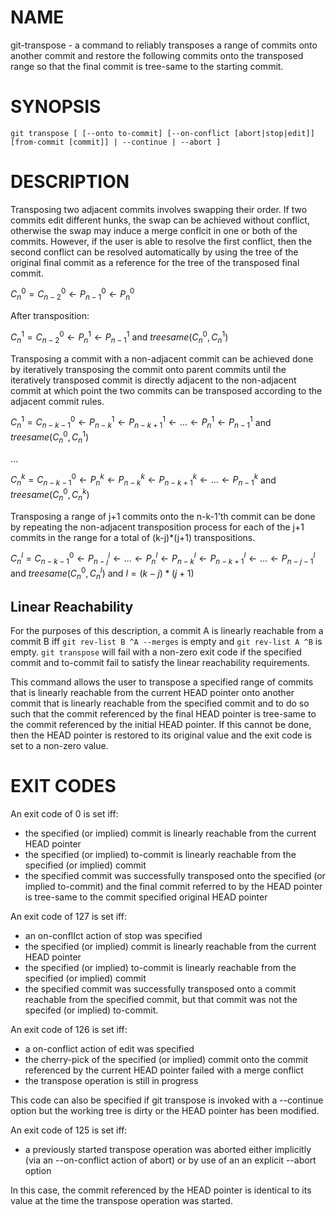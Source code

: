 # NAME
git-transpose - a command to reliably transposes a range of commits onto another commit and restore the following commits onto the transposed range so that the final commit is tree-same to the starting commit. 

# SYNOPSIS

    git transpose [ [--onto to-commit] [--on-conflict [abort|stop|edit]] [from-commit [commit]] | --continue | --abort ]

# DESCRIPTION

Transposing two adjacent commits involves swapping their order. If two commits edit different hunks, the swap can be achieved without conflict, otherwise the swap may induce a merge conflcit in one or both of the commits. However, if the user is able to resolve the first conflict, then the second conflict can be resolved automatically by using the tree of the original final commit as a reference for the tree of the transposed final commit.

$C^0_{n}=C^0_{n-2}{\leftarrow}P^0_{n-1}{\leftarrow}P^0_{n}$

After transposition:

$C^1_{n}=C^0_{n-2}{\leftarrow}P^1_{n}{\leftarrow}P^1_{n-1}$ and $treesame( C^0_{n}, C^1_{n})$

Transposing a commit with a non-adjacent commit can be achieved done by iteratively transposing the commit onto parent commits until the iteratively transposed commit is directly adjacent to the non-adjacent commit at which point the two commits can be transposed according to the adjacent commit rules.

$C^1_{n}=C^0_{n-k-1}{\leftarrow}P^1_{n-k}{\leftarrow}P^1_{n-k+1}{\leftarrow}{\dots}{\leftarrow}P^1_{n}{\leftarrow}P^1_{n-1}$ and $treesame( C^0_{n}, C^1_{n})$

$\dots$

$C^k_{n}=C^0_{n-k-1}{\leftarrow}P^k_{n}{\leftarrow}P^k_{n-k}{\leftarrow}P^k_{n-k+1}{\leftarrow}{\dots}{\leftarrow}P^k_{n-1}$ and $treesame( C^0_{n}, C^k_{n})$

Transposing a range of j+1 commits onto the n-k-1'th commit can be done by repeating the non-adjacent transposition process for each of the j+1 commits in the range for a total of (k-j)*(j+1) transpositions.

$C^l_{n}=C^0_{n-k-1}{\leftarrow}P^l_{n-j}{\leftarrow}\dots{\leftarrow}P^l_{n}{\leftarrow}P^l_{n-k}{\leftarrow}P^l_{n-k+1}{\leftarrow}{\dots}{\leftarrow}P^l_{n-j-1}$ and $treesame( C^0_{n}, C^l_{n})$ and $l=(k-j)*(j+1)$

## Linear Reachability

For the purposes of this description, a commit A is linearly reachable from a commit B iff `git rev-list B ^A --merges` is empty and `git rev-list A ^B` is empty. `git transpose` will fail with a non-zero exit code if the specified commit and to-commit fail to satisfy the linear reachability requirements.

This command allows the user to transpose a specified range of commits that is linearly reachable from the current HEAD pointer onto another commit that is linearly reachable from the specified commit and to do so such that the commit referenced by the final HEAD pointer is tree-same to the commit referenced by the initial HEAD pointer. If this cannot be done, then the HEAD pointer is restored to its original value and the exit code is set to a non-zero value.

# EXIT CODES

An exit code of 0 is set iff:

- the specified (or implied) commit is linearly reachable from the current HEAD pointer
- the specified (or implied) to-commit is linearly reachable from the specified (or implied) commit
- the specified commit was successfully transposed onto the specified (or implied to-commit) and the final commit referred to by the HEAD pointer is tree-same to the commit specified original HEAD pointer

An exit code of 127 is set iff:

- an on-conflIct action of stop was specified
- the specified (or implied) commit is linearly reachable from the current HEAD pointer
- the specified (or implied) to-commit is linearly reachable from the specified (or implied) commit
- the specified commit was successfully transposed onto a commit reachable from the specified commit, but that commit was not the specifed (or implied) to-commit.

An exit code of 126 is set iff:

- a on-conflict action of edit was specified
- the cherry-pick of the specified (or implied) commit onto the commit referenced by the current HEAD pointer failed with a merge conflict
- the transpose operation is still in progress

This code can also be specified if git transpose is invoked with a --continue option but the working tree is dirty or the HEAD pointer has been modified.

An exit code of 125 is set iff:

- a previously started transpose operation was aborted either implicitly (via an --on-conflict action of abort) or by use of an an explicit --abort option

In this case, the commit referenced by the HEAD pointer is identical to its value at the time the transpose operation was started.





